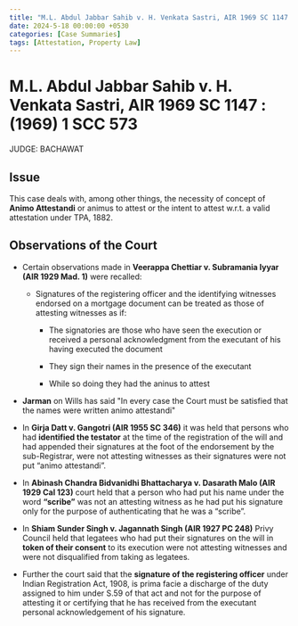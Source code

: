 ```yaml
---
title: "M.L. Abdul Jabbar Sahib v. H. Venkata Sastri, AIR 1969 SC 1147 : (1969) 1 SCC 573"
date: 2024-5-18 00:00:00 +0530
categories: [Case Summaries]
tags: [Attestation, Property Law]
---
```


# M.L. Abdul Jabbar Sahib v. H. Venkata Sastri, AIR 1969 SC 1147 : (1969) 1 SCC 573

JUDGE: BACHAWAT

## Issue

This case deals with, among other things, the necessity of concept of **Animo Attestandi** or animus to attest or the intent to attest w.r.t. a valid attestation under TPA, 1882. 

## Observations of the Court

* Certain observations made in **Veerappa Chettiar v. Subramania lyyar (AIR 1929 Mad. 1)** were recalled:
   
   * Signatures of the registering officer and the identifying witnesses
endorsed on a mortgage document can be treated as those of attesting witnesses as if:

      * The signatories are those who have seen the execution or received a personal acknowledgment from the executant of his having executed the document
    
      * They sign their names in the presence of the executant
    
      * While so doing they had the aninus to attest
    
* **Jarman** on Wills has said "In every case the Court must be satisfied that the names were written animo attestandi"

* In **Girja Datt v. Gangotri (AIR 1955 SC 346)** it was held that persons who had **identified the testator** at the time of the registration of the will and had appended their signatures at the foot of the endorsement by the sub-Registrar, were not attesting witnesses as their signatures were not put “animo attestandi”.

* In **Abinash Chandra Bidvanidhi Bhattacharya v. Dasarath Malo (AIR 1929 Cal 123)** court held that a person who had put his name under the word **“scribe”** was not an attesting witness as he had put his signature only for the purpose of authenticating that he was a “scribe”.

* In **Shiam Sunder Singh v. Jagannath Singh (AIR 1927 PC 248)** Privy Council held that legatees who had put their signatures on the will in **token of their consent** to its execution were not attesting witnesses and were not disqualified from taking as legatees.

* Further the court said that the **signature of the registering officer** under Indian Registration Act, 1908, is prima facie a discharge of the duty assigned to him under S.59 of that act and not for the purpose of attesting it or certifying that he has received from the executant personal acknowledgement of his signature.
